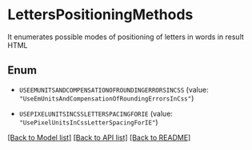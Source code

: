
# LettersPositioningMethods
It enumerates possible modes of positioning of letters in words in result HTML
            

## Enum


* `USEEMUNITSANDCOMPENSATIONOFROUNDINGERRORSINCSS` (value: `"UseEmUnitsAndCompensationOfRoundingErrorsInCss"`)

* `USEPIXELUNITSINCSSLETTERSPACINGFORIE` (value: `"UsePixelUnitsInCssLetterSpacingForIE"`)


[[Back to Model list]](../../README.md#documentation-for-models) [[Back to API list]](../../README.md#documentation-for-api-endpoints) [[Back to README]](../../README.md)


